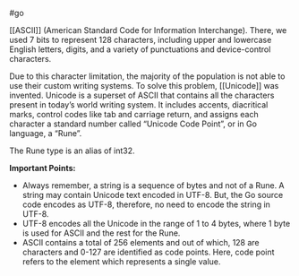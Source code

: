 #go 

[[ASCII]] (American Standard Code for Information Interchange). There, we used 7 bits to represent 128 characters, including upper and lowercase English letters, digits, and a variety of punctuations and device-control characters. 

Due to this character limitation, the majority of the population is not able to use their custom writing systems. To solve this problem, [[Unicode]] was invented. Unicode is a superset of ASCII that contains all the characters present in today’s world writing system. It includes accents, diacritical marks, control codes like tab and carriage return, and assigns each character a standard number called “Unicode Code Point”, or in Go language, a “Rune”. 

The Rune type is an alias of int32. 

**Important Points:**
-   Always remember, a string is a sequence of bytes and not of a Rune. A string may contain Unicode text encoded in UTF-8. But, the Go source code encodes as UTF-8, therefore, no need to encode the string in UTF-8.
-   UTF-8 encodes all the Unicode in the range of 1 to 4 bytes, where 1 byte is used for ASCII and the rest for the Rune.
-   ASCII contains a total of 256 elements and out of which, 128 are characters and 0-127 are identified as code points. Here, code point refers to the element which represents a single value.